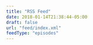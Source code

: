 ```yaml
---
title: "RSS Feed"
date: 2018-01-14T21:38:44-05:00
draft: false
url: "feed/index.xml"
feedType: "episodes"
---
```


